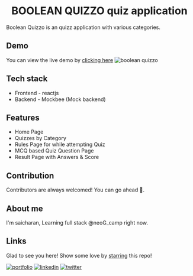 <div align="center">
  
# BOOLEAN QUIZZO quiz application
  
</div>

Boolean Quizzo is an quizz application with various categories.

## Demo

You can view the live demo by [clicking here](https://boolean-quizzo.netlify.app)
![boolean quizzo](https://user-images.githubusercontent.com/62795476/162246787-c27d84b5-5521-4829-b1d2-a0dc095c8194.gif)


## Tech stack

* Frontend - reactjs
* Backend - Mockbee (Mock backend)

## Features

* Home Page
* Quizzes by Category
* Rules Page for while attempting Quiz
* MCQ based Quiz Question Page
* Result Page with Answers & Score

## Contribution

Contributors are always welcomed! You can go ahead 🚀.

## About me

I'm saicharan, Learning full stack @neoG_camp right now.

## Links

Glad to see you here! Show some love by [starring](https://github.com/saicharan-gouru/Spazeir-Mart-Ecommerce-App) this repo!

[![portfolio](https://img.shields.io/badge/my_portfolio-000?style=for-the-badge&logo=ko-fi&logoColor=white)](https://saicharangouru.netlify.app/)
[![linkedin](https://img.shields.io/badge/linkedin-0A66C2?style=for-the-badge&logo=linkedin&logoColor=white)](https://www.linkedin.com/in/saicharangouru/)
[![twitter](https://img.shields.io/badge/twitter-1DA1F2?style=for-the-badge&logo=twitter&logoColor=white)](https://twitter.com/saicharangouru)

